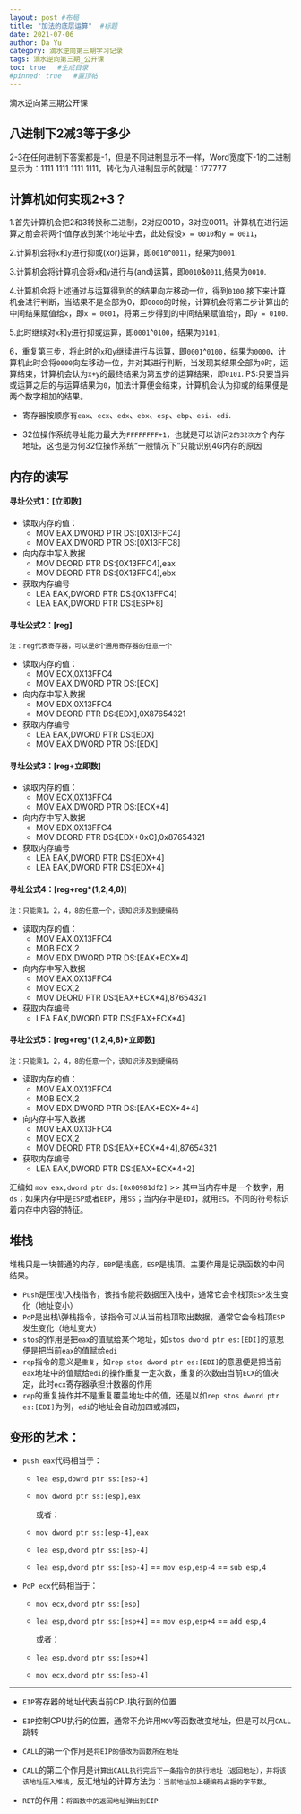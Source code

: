 ```yaml
---
layout: post #布局
title: "加法的底层运算"  #标题
date: 2021-07-06
author: Da Yu
category: 滴水逆向第三期学习记录
tags: 滴水逆向第三期_公开课
toc: true   #生成目录
#pinned: true   #置顶帖
---
```

滴水逆向第三期公开课

## 八进制下2减3等于多少
2-3在任何进制下答案都是-1，但是不同进制显示不一样，Word宽度下-1的二进制显示为：1111 1111 1111 1111，转化为八进制显示的就是：177777

## 计算机如何实现2+3？
1.首先计算机会把2和3转换称二进制，2对应0010，3对应0011。计算机在进行运算之前会将两个值存放到某个地址中去，此处假设`x = 0010`和`y = 0011`，

2.计算机会将`x`和`y`进行抑或(xor)运算，即`0010`^`0011`，结果为`0001`.

3.计算机会将计算机会将`x`和`y`进行与(and)运算，即`0010`&`0011`,结果为`0010`.

4.计算机会将上述通过与运算得到的的结果向左移动一位，得到`0100`.接下来计算机会进行判断，当结果不是全部为0，即`0000`的时候，计算机会将第二步计算出的中间结果赋值给`x`，即`x = 0001`，将第三步得到的中间结果赋值给`y`，即`y = 0100`.

5.此时继续对`x`和`y`进行抑或运算，即`0001`^`0100`，结果为`0101`，

6，重复第三步，将此时的`x`和`y`继续进行与运算，即`0001`^`0100`，结果为`0000`，计算机此时会将`0000`向左移动一位，并对其进行判断，当发现其结果全部为`0`时，运算结束，计算机会认为`x+y`的最终结果为第五步的运算结果，即`0101`.
PS:只要当异或运算之后的与运算结果为`0`，加法计算便会结束，计算机会认为抑或的结果便是两个数字相加的结果。


- 寄存器按顺序有`eax`、`ecx`、`edx`、`ebx`、`esp`、`ebp`、`esi`、`edi`.

- 32位操作系统寻址能力最大为`FFFFFFFF+1`，也就是可以访问`2的32次方`个内存地址，这也是为何32位操作系统“一般情况下”只能识别4G内存的原因

## 内存的读写
#### 寻址公式1：[立即数]
- 读取内存的值：
  - MOV EAX,DWORD PTR DS:[0X13FFC4]
  - MOV EAX,DWORD PTR DS:[0X13FFC8]
- 向内存中写入数据
  - MOV DEORD PTR DS:[0X13FFC4],eax
  - MOV DEORD PTR DS:[0X13FFC4],ebx
- 获取内存编号
  - LEA EAX,DWORD PTR DS:[0X13FFC4]
  - LEA EAX,DWORD PTR DS:[ESP+8]


#### 寻址公式2：[reg]
`注：reg代表寄存器，可以是8个通用寄存器的任意一个`
- 读取内存的值：
  - MOV ECX,0X13FFC4
  - MOV EAX,DWORD PTR DS:[ECX]
- 向内存中写入数据
  - MOV EDX,0X13FFC4
  - MOV DEORD PTR DS:[EDX],0X87654321
- 获取内存编号
  - LEA EAX,DWORD PTR DS:[EDX]
  - MOV EAX,DWORD PTR DS:[EDX]


#### 寻址公式3：[reg+立即数]
- 读取内存的值：
  - MOV ECX,0X13FFC4
  - MOV EAX,DWORD PTR DS:[ECX+4]
- 向内存中写入数据
  - MOV EDX,0X13FFC4
  - MOV DEORD PTR DS:[EDX+0xC],0x87654321
- 获取内存编号
  - LEA EAX,DWORD PTR DS:[EDX+4]
  - LEA EAX,DWORD PTR DS:[EDX+4]


#### 寻址公式4：[reg+reg*(1,2,4,8)]
`注：只能乘1，2，4，8的任意一个，该知识涉及到硬编码`
- 读取内存的值：
  - MOV EAX,0X13FFC4
  - MOB ECX,2
  - MOV EDX,DWORD PTR DS:[EAX+ECX*4]
- 向内存中写入数据
  - MOV EAX,0X13FFC4
  - MOV ECX,2
  - MOV DEORD PTR DS:[EAX+ECX*4],87654321
- 获取内存编号
  - LEA EAX,DWORD PTR DS:[EAX+ECX*4]


#### 寻址公式5：[reg+reg*(1,2,4,8)+立即数]
`注：只能乘1，2，4，8的任意一个，该知识涉及到硬编码`
- 读取内存的值：
  - MOV EAX,0X13FFC4
  - MOB ECX,2
  - MOV EDX,DWORD PTR DS:[EAX+ECX*4+4]
- 向内存中写入数据
  - MOV EAX,0X13FFC4
  - MOV ECX,2
  - MOV DEORD PTR DS:[EAX+ECX*4+4],87654321
- 获取内存编号
  - LEA EAX,DWORD PTR DS:[EAX+ECX*4+2]



汇编如 `mov eax,dword ptr ds:[0x00981df2]` >> 其中当内存中是一个数字，用`ds`；如果内存中是`ESP`或者`EBP`，用`SS`；当内存中是`EDI`，就用`ES`。不同的符号标识着内存中内容的特征。

## 堆栈
堆栈只是一块普通的内存，`EBP`是栈底，`ESP`是栈顶。主要作用是记录函数的中间结果。

- `Push`是压栈\入栈指令，该指令能将数据压入栈中，通常它会令栈顶`ESP`发生变化（地址变小）
- `PoP`是出栈\弹栈指令，该指令可以从当前栈顶取出数据，通常它会令栈顶`ESP`发生变化（地址变大）
- `stos`的作用是把`eax`的值赋给某个地址，如`stos dword ptr es:[EDI]`的意思便是把当前`eax`的值赋给`edi`
- `rep`指令的意义是`重复`，如`rep stos dword ptr es:[EDI]`的意思便是把当前`eax`地址中的值赋给`edi`的操作重复一定次数，重复的次数由当前`ECX`的值决定，此时`ecx`寄存器承担计数器的作用
- `rep`的重复操作并不是重复覆盖地址中的值，还是以如`rep stos dword ptr es:[EDI]`为例，`edi`的地址会自动加四或减四，


## 变形的艺术：
- `push eax`代码相当于：
  - `lea esp,dowrd ptr ss:[esp-4]`
  - `mov dword ptr ss:[esp],eax`
  
    或者：
  - `mov dword ptr ss:[esp-4],eax`
  - `lea esp,dword ptr ss:[esp-4]`
  
  - `lea esp,dword ptr ss:[esp-4]` == `mov esp,esp-4` == `sub esp,4`


- `PoP ecx`代码相当于：
  - `mov ecx,dword ptr ss:[esp]`
  - `lea esp,dword ptr ss:[esp+4]` == `mov esp,esp+4` == `add esp,4`
  
    或者：
  - `lea esp,dword ptr ss:[esp+4]`
  - `mov ecx,dword ptr ss:[esp-4]`

---

- `EIP`寄存器的地址代表当前CPU执行到的位置

- `EIP`控制CPU执行的位置，通常不允许用`MOV`等函数改变地址，但是可以用`CALL`跳转

- `CALL`的第一个作用是`将EIP的值改为函数所在地址`

- `CALL`的第二个作用是`计算出CALL执行完后下一条指令的执行地址（返回地址），并将该该地址压入堆栈`，反汇地址的计算方法为：`当前地址加上硬编码占据的字节数`。

- `RET`的作用：`将函数中的返回地址弹出到EIP`